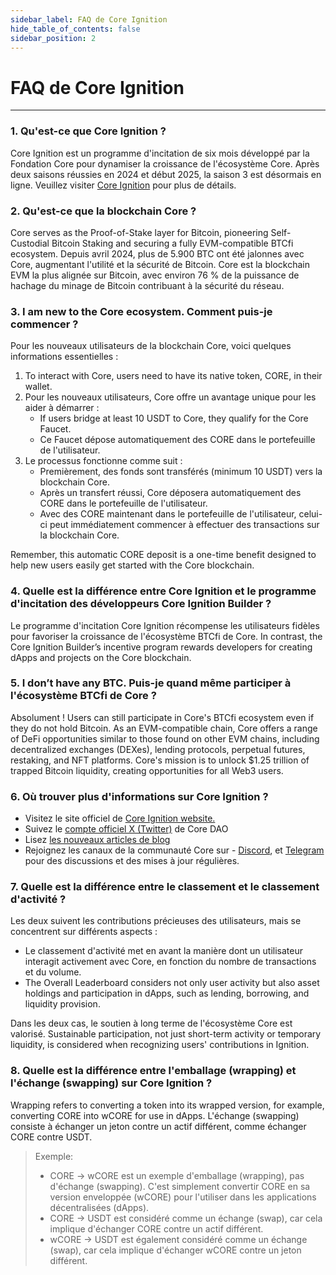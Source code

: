 ```yaml
---
sidebar_label: FAQ de Core Ignition
hide_table_of_contents: false
sidebar_position: 2
---
```


# FAQ de Core Ignition

---

### 1. Qu'est-ce que Core Ignition ?

Core Ignition est un programme d'incitation de six mois développé par la Fondation Core pour dynamiser la croissance de l'écosystème Core. Après deux saisons réussies en 2024 et début 2025, la saison 3 est désormais en ligne. Veuillez visiter [Core Ignition](https://ignition.coredao.org) pour plus de détails.

### 2. Qu'est-ce que la blockchain Core ?

Core serves as the Proof-of-Stake layer for Bitcoin, pioneering Self-Custodial Bitcoin Staking and securing a fully EVM-compatible BTCfi ecosystem. Depuis avril 2024, plus de 5.900 BTC ont été jalonnes avec Core, augmentant l'utilité et la sécurité de Bitcoin. Core est la blockchain EVM la plus alignée sur Bitcoin, avec environ 76 % de la puissance de hachage du minage de Bitcoin contribuant à la sécurité du réseau.

### 3. I am new to the Core ecosystem. Comment puis-je commencer ?

Pour les nouveaux utilisateurs de la blockchain Core, voici quelques informations essentielles :

1. To interact with Core, users need to have its native token, CORE, in their wallet.
2. Pour les nouveaux utilisateurs, Core offre un avantage unique pour les aider à démarrer :
    - If users bridge at least 10 USDT to Core, they qualify for the Core Faucet.
    - Ce Faucet dépose automatiquement des CORE dans le portefeuille de l'utilisateur.
3. Le processus fonctionne comme suit :
    - Premièrement, des fonds sont transférés (minimum 10 USDT) vers la blockchain Core.
    - Après un transfert réussi, Core déposera automatiquement des CORE dans le portefeuille de l'utilisateur.
    - Avec des CORE maintenant dans le portefeuille de l'utilisateur, celui-ci peut immédiatement commencer à effectuer des transactions sur la blockchain Core.

Remember, this automatic CORE deposit is a one-time benefit designed to help new users easily get started with the Core blockchain.

### 4. Quelle est la différence entre Core Ignition et le programme d'incitation des développeurs Core Ignition Builder ?

Le programme d'incitation Core Ignition récompense les utilisateurs fidèles pour favoriser la croissance de l'écosystème BTCfi de Core. In contrast, the Core Ignition Builder’s incentive program rewards developers for creating dApps and projects on the Core blockchain.

### 5. I don’t have any BTC. Puis-je quand même participer à l'écosystème BTCfi de Core ?

Absolument ! Users can still participate in Core's BTCfi ecosystem even if they do not hold Bitcoin. As an EVM-compatible chain, Core offers a range of DeFi opportunities similar to those found on other EVM chains, including decentralized exchanges (DEXes), lending protocols, perpetual futures, restaking, and NFT platforms. Core's mission is to unlock $1.25 trillion of trapped Bitcoin liquidity, creating opportunities for all Web3 users.

### 6. Où trouver plus d'informations sur Core Ignition ?

- Visitez le site officiel de [Core Ignition website.](https://ignition.coredao.org/)
- Suivez le [compte officiel X (Twitter)](https://x.com/Coredao_Org) de Core DAO
- Lisez [les nouveaux articles de blog](https://coredao.org/explore/blog)
- Rejoignez les canaux de la communauté Core sur - [Discord](https://discord.com/invite/coredaoofficial), et [Telegram](https://t.me/CoreDAOTelegram) pour des discussions et des mises à jour régulières.

### 7. Quelle est la différence entre le classement et le classement d'activité ?

Les deux suivent les contributions précieuses des utilisateurs, mais se concentrent sur différents aspects :

- Le classement d'activité met en avant la manière dont un utilisateur interagit activement avec Core, en fonction du nombre de transactions et du volume.
- The Overall Leaderboard considers not only user activity but also asset holdings and participation in dApps, such as lending, borrowing, and liquidity provision.

Dans les deux cas, le soutien à long terme de l'écosystème Core est valorisé. Sustainable participation, not just short-term activity or temporary liquidity, is considered when recognizing users' contributions in Ignition.

### 8. Quelle est la différence entre l'emballage (wrapping) et l'échange (swapping) sur Core Ignition ?

Wrapping refers to converting a token into its wrapped version, for example, converting CORE into wCORE for use in dApps. L'échange (swapping) consiste à échanger un jeton contre un actif différent, comme échanger CORE contre USDT.

> Exemple:
>
> - CORE → wCORE est un exemple d'emballage (wrapping), pas d'échange (swapping). C'est simplement convertir CORE en sa version enveloppée (wCORE) pour l'utiliser dans les applications décentralisées (dApps).
> - CORE → USDT est considéré comme un échange (swap), car cela implique d'échanger CORE contre un actif différent.
> - wCORE → USDT est également considéré comme un échange (swap), car cela implique d'échanger wCORE contre un jeton différent.